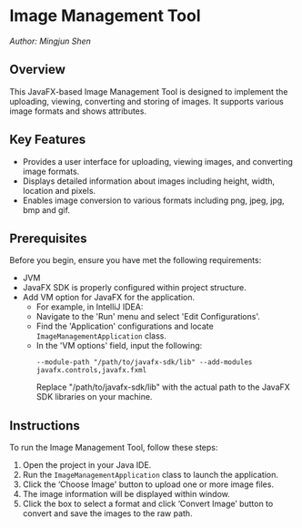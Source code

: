 # Image Management Tool

*Author: Mingjun Shen*

## Overview
This JavaFX-based Image Management Tool is designed to implement  the uploading, viewing, converting and storing of images. It supports various image formats and shows attributes.

## Key Features

- Provides a user interface for uploading, viewing images, and converting image formats.
- Displays detailed information about images including height, width, location and pixels.
- Enables image conversion to various formats including png, jpeg, jpg, bmp and gif.

## Prerequisites

Before you begin, ensure you have met the following requirements:
- JVM
- JavaFX SDK is properly configured within project structure.
- Add VM option for JavaFX for the application.
    - For example, in IntelliJ IDEA:
    - Navigate to the 'Run' menu and select 'Edit Configurations'.
    - Find the 'Application' configurations and locate `ImageManagementApplication` class.
    - In the 'VM options' field, input the following:
      ```
      --module-path "/path/to/javafx-sdk/lib" --add-modules javafx.controls,javafx.fxml
      ```
      Replace "/path/to/javafx-sdk/lib" with the actual path to the JavaFX SDK libraries on your machine.

## Instructions

To run the Image Management Tool, follow these steps:

1. Open the project in your Java IDE.
2. Run the `ImageManagementApplication` class to launch the application.
3. Click the ‘Choose Image' button to upload one or more image files.
4. The image information will be displayed within window.
5. Click the box to select a format and click ‘Convert Image’ button to convert and save the images to the raw path.